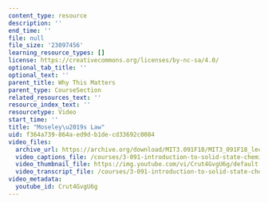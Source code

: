 ```yaml
---
content_type: resource
description: ''
end_time: ''
file: null
file_size: '23097456'
learning_resource_types: []
license: https://creativecommons.org/licenses/by-nc-sa/4.0/
optional_tab_title: ''
optional_text: ''
parent_title: Why This Matters
parent_type: CourseSection
related_resources_text: ''
resource_index_text: ''
resourcetype: Video
start_time: ''
title: "Moseley\u2019s Law"
uid: f364a739-864a-ed9d-b1de-cd33692c0084
video_files:
  archive_url: https://archive.org/download/MIT3.091F18/MIT3_091F18_lec22_wtm_300k.mp4
  video_captions_file: /courses/3-091-introduction-to-solid-state-chemistry-fall-2018/Crut4GvgU6g_captions.webvtt
  video_thumbnail_file: https://img.youtube.com/vi/Crut4GvgU6g/default.jpg
  video_transcript_file: /courses/3-091-introduction-to-solid-state-chemistry-fall-2018/Crut4GvgU6g_transcript.pdf
video_metadata:
  youtube_id: Crut4GvgU6g
---
```

